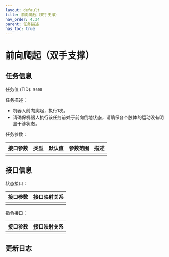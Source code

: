```yaml
---
layout: default
title: 前向爬起（双手支撑）
nav_order: 4.34
parent: 任务描述
has_toc: true
---
```


# 前向爬起（双手支撑）

## 任务信息

任务值 (TID): `3608`

任务描述：

- 机器人前向爬起，执行1次。
- 请确保机器人执行该任务前处于前向倒地状态，请确保各个肢体的运动没有明显干涉状态。

任务参数：

| 接口参数 | 类型 | 默认值 | 参数范围 | 描述 |
|------|----|-----|------|----|
|      |    |     |      |    |

## 接口信息

状态接口：

| 接口参数 | 接口映射关系 |
|------|--------|
|      |        |

指令接口：

| 接口参数 | 接口映射关系 |
|------|--------|
|      |        |

## 更新日志
